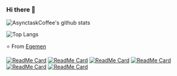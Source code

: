 ### Hi there 👋
![AsynctaskCoffee's github stats](https://github-readme-stats.vercel.app/api?username=AsynctaskCoffee&show_icons=true&hide_border=true)

![Top Langs](https://github-readme-stats.vercel.app/api/top-langs/?username=AsynctaskCoffee&layout=compact&hide_border=true)

⭐️ From [Egemen](https://github.com/AsynctaskCoffee)

[![ReadMe Card](https://github-readme-stats.vercel.app/api/pin/?username=AsynctaskCoffee&repo=VideoLayout)](https://github.com/AsynctaskCoffee/VideoLayout)
[![ReadMe Card](https://github-readme-stats.vercel.app/api/pin/?username=AsynctaskCoffee&repo=YoutubeFloatingVideo)](https://github.com/AsynctaskCoffee/YoutubeFloatingVideo)
[![ReadMe Card](https://github-readme-stats.vercel.app/api/pin/?username=AsynctaskCoffee&repo=AndroidOfflineMapLibrary)](https://github.com/AsynctaskCoffee/AndroidOfflineMapLibrary)
[![ReadMe Card](https://github-readme-stats.vercel.app/api/pin/?username=AsynctaskCoffee&repo=AndroidMVPExample)](https://github.com/AsynctaskCoffee/AndroidMVPExample)
[![ReadMe Card](https://github-readme-stats.vercel.app/api/pin/?username=AsynctaskCoffee&repo=VoiceRecorder)](https://github.com/AsynctaskCoffee/VoiceRecorder)
[![ReadMe Card](https://github-readme-stats.vercel.app/api/pin/?username=AsynctaskCoffee&repo=PokeApi-pokedex)](https://github.com/AsynctaskCoffee/PokeApi-pokedex)

